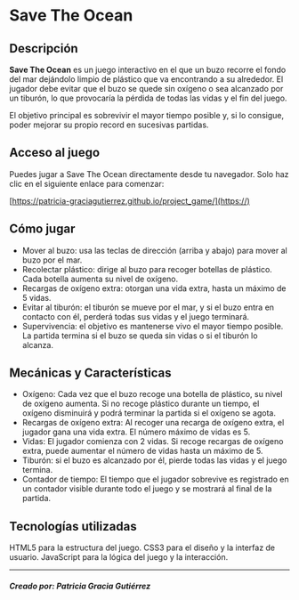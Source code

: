 
# Save The Ocean
## Descripción

**Save The Ocean** es un juego interactivo en el que un buzo recorre el fondo del mar dejándolo limpio de plástico que va encontrando a su alrededor. El jugador debe evitar que el buzo se quede sin oxígeno o sea alcanzado por un tiburón, lo que provocaría la pérdida de todas las vidas y el fin del juego. 

El objetivo principal es sobrevivir el mayor tiempo posible y, si lo consigue, poder mejorar su propio record en sucesivas partidas.



## Acceso al juego

Puedes jugar a Save The Ocean directamente desde tu navegador. Solo haz clic en el siguiente enlace para comenzar:

[https://patricia-graciagutierrez.github.io/project_game/](https://)


## Cómo jugar

- Mover al buzo: usa las teclas de dirección (arriba y abajo) para mover al buzo por el mar.
- Recolectar plástico: dirige al buzo para recoger botellas de plástico. Cada botella aumenta su nivel de oxígeno.
- Recargas de oxígeno extra: otorgan una vida extra, hasta un máximo de 5 vidas.
- Evitar al tiburón: el tiburón se mueve por el mar, y si el buzo entra en contacto con él, perderá todas sus vidas y el juego terminará.
- Supervivencia: el objetivo es mantenerse vivo el mayor tiempo posible. La partida termina si el buzo se queda sin vidas o si el tiburón lo alcanza.

## Mecánicas y Características

- Oxígeno: Cada vez que el buzo recoge una botella de plástico, su nivel de oxígeno aumenta. Si no recoge plástico durante un tiempo, el oxígeno disminuirá y podrá terminar la partida si el oxígeno se agota.
- Recargas de oxígeno extra: Al recoger una recarga de oxígeno extra, el jugador gana una vida extra. El número máximo de vidas es 5.
- Vidas: El jugador comienza con 2 vidas. Si recoge recargas de oxígeno extra, puede aumentar el número de vidas hasta un máximo de 5.
- Tiburón: si el buzo es alcanzado por él, pierde todas las vidas y el juego termina.
- Contador de tiempo: El tiempo que el jugador sobrevive es registrado en un contador visible durante todo el juego y se mostrará al final de la partida.


## Tecnologías utilizadas

HTML5 para la estructura del juego.
CSS3 para el diseño y la interfaz de usuario.
JavaScript para la lógica del juego y la interacción.


---


##### Creado por: Patricia Gracia Gutiérrez
